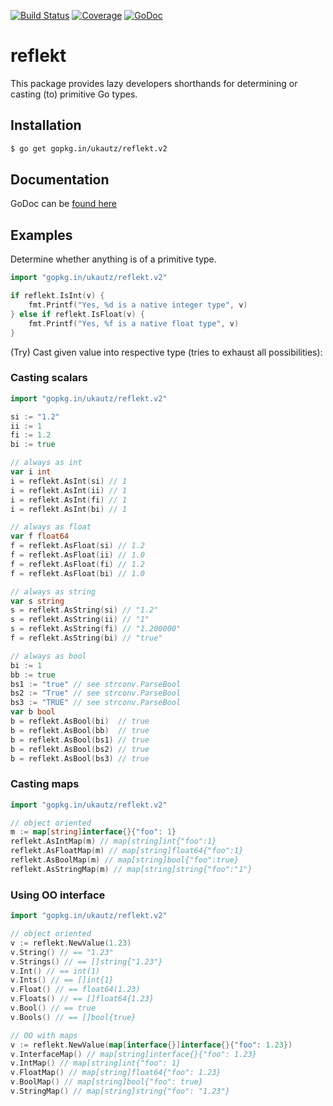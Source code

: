 [![Build Status](https://travis-ci.org/ukautz/reflekt.svg?branch=v4)](https://travis-ci.org/ukautz/reflekt)
[![Coverage](https://gocover.io/_badge/github.com/ukautz/reflekt)](http://gocover.io/github.com/ukautz/reflekt)
[![GoDoc](https://godoc.org/github.com/ukautz/reflekt?status.svg)](https://godoc.org/github.com/ukautz/reflekt)



reflekt
=======

This package provides lazy developers shorthands for determining or casting
(to) primitive Go types.


Installation
------------

```bash
$ go get gopkg.in/ukautz/reflekt.v2
```


Documentation
-------------

GoDoc can be [found here](http://godoc.org/github.com/ukautz/reflekt)


Examples
--------

Determine whether anything is of a primitive type. 

```go
import "gopkg.in/ukautz/reflekt.v2"

if reflekt.IsInt(v) {
    fmt.Printf("Yes, %d is a native integer type", v)
} else if reflekt.IsFloat(v) {
    fmt.Printf("Yes, %f is a native float type", v)
}
```

(Try) Cast given value into respective type (tries to exhaust all possibilities):

### Casting scalars

``` go
import "gopkg.in/ukautz/reflekt.v2"

si := "1.2"
ii := 1
fi := 1.2
bi := true

// always as int
var i int
i = reflekt.AsInt(si) // 1
i = reflekt.AsInt(ii) // 1
i = reflekt.AsInt(fi) // 1
i = reflekt.AsInt(bi) // 1

// always as float
var f float64
f = reflekt.AsFloat(si) // 1.2
f = reflekt.AsFloat(ii) // 1.0
f = reflekt.AsFloat(fi) // 1.2
f = reflekt.AsFloat(bi) // 1.0

// always as string
var s string
s = reflekt.AsString(si) // "1.2"
s = reflekt.AsString(ii) // "1"
s = reflekt.AsString(fi) // "1.200000"
f = reflekt.AsString(bi) // "true"

// always as bool
bi := 1
bb := true
bs1 := "true" // see strconv.ParseBool
bs2 := "True" // see strconv.ParseBool
bs3 := "TRUE" // see strconv.ParseBool
var b bool
b = reflekt.AsBool(bi)  // true
b = reflekt.AsBool(bb)  // true
b = reflekt.AsBool(bs1) // true
b = reflekt.AsBool(bs2) // true
b = reflekt.AsBool(bs3) // true
```

### Casting maps

```go
import "gopkg.in/ukautz/reflekt.v2"

// object oriented
m := map[string]interface{}{"foo": 1}
reflekt.AsIntMap(m) // map[string]int{"foo":1}
reflekt.AsFloatMap(m) // map[string]float64{"foo":1}
reflekt.AsBoolMap(m) // map[string]bool{"foo":true}
reflekt.AsStringMap(m) // map[string]string{"foo":"1"}
```

### Using OO interface

```go
import "gopkg.in/ukautz/reflekt.v2"

// object oriented
v := reflekt.NewValue(1.23)
v.String() // == "1.23"
v.Strings() // == []string{"1.23"}
v.Int() // == int(1)
v.Ints() // == []int{1}
v.Float() // == float64(1.23)
v.Floats() // == []float64{1.23}
v.Bool() // == true
v.Bools() // == []bool{true}

// OO with maps
v := reflekt.NewValue(map[interface{}]interface{}{"foo": 1.23})
v.InterfaceMap() // map[string]interface{}{"foo": 1.23}
v.IntMap() // map[string]int{"foo": 1}
v.FloatMap() // map[string]float64{"foo": 1.23}
v.BoolMap() // map[string]bool{"foo": true}
v.StringMap() // map[string]string{"foo": "1.23"}
```
